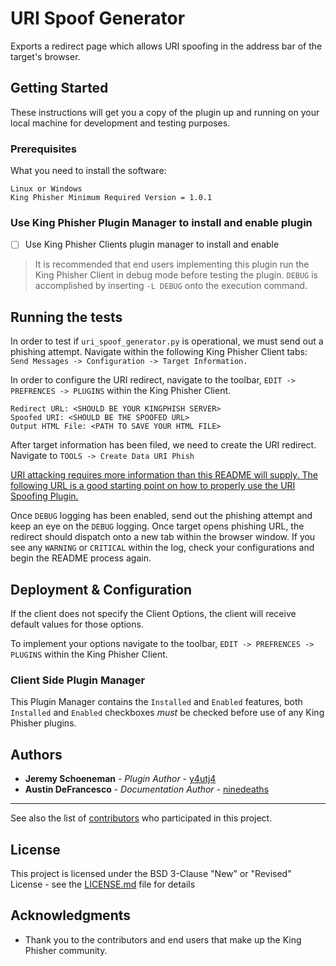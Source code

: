 # URI Spoof Generator 

Exports a redirect page which allows URI spoofing in the address bar of the target's browser.

## Getting Started

These instructions will get you a copy of the plugin up and running on your local machine for development and testing purposes. 

### Prerequisites

What you need to install the software:

```
Linux or Windows 
King Phisher Minimum Required Version = 1.0.1 
```

### Use King Phisher Plugin Manager to install and enable plugin

- [ ] Use King Phisher Clients plugin manager to install and enable
>It is recommended that end users implementing this plugin run the King Phisher Client in debug mode before testing the plugin. `DEBUG` is accomplished by inserting `-L DEBUG` onto the execution command. 


## Running the tests

In order to test if `uri_spoof_generator.py` is operational, we must send out a phishing attempt. Navigate within the following King Phisher Client tabs: `Send Messages -> Configuration -> Target Information.` 

In order to configure the URI redirect, navigate to the toolbar, `EDIT -> PREFRENCES -> PLUGINS` within the King Phisher Client. 

```
Redirect URL: <SHOULD BE YOUR KINGPHISH SERVER> 
Spoofed URI: <SHOULD BE THE SPOOFED URL> 
Output HTML File: <PATH TO SAVE YOUR HTML FILE> 
``` 

After target information has been filed, we need to create the URI redirect. Navigate to `TOOLS -> Create Data URI Phish` 

[URI attacking requires more information than this README will supply. The following URL is a good starting point on how to properly use the URI Spoofing Plugin.](https://youtu.be/Zlk76Oqw7Oo)

Once `DEBUG` logging has been enabled, send out the phishing attempt and keep an eye on the `DEBUG` logging. Once target opens phishing URL, the redirect should dispatch onto a new tab within the browser window. If you see any `WARNING` or `CRITICAL` within the log, check your configurations and begin the README process again. 

## Deployment & Configuration 

If the client does not specify the Client Options, the client will receive default values for those options. 

To implement your options navigate to the toolbar, `EDIT -> PREFRENCES -> PLUGINS` within the King Phisher Client. 

### Client Side Plugin Manager
This Plugin Manager contains the `Installed` and `Enabled` features, both `Installed` and `Enabled` checkboxes *must* be checked before use of any King Phisher plugins.  

## Authors

* **Jeremy Schoeneman** - *Plugin Author* - [y4utj4](https://github.com/y4utj4)
* **Austin DeFrancesco** - *Documentation Author* - [ninedeaths](https://github.com/ninedeahts)
* **

See also the list of [contributors](https://github.com/securestate/king-phisher/contributors) who participated in this project.

## License

This project is licensed under the BSD 3-Clause "New" or "Revised" License - see the [LICENSE.md](https://github.com/securestate/king-phisher/blob/master/LICENSE) file for details

## Acknowledgments

* Thank you to the contributors and end users that make up the King Phisher community.
